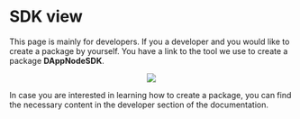 # SDK view

This page is mainly for developers. If you a developer and you would like to create a package by yourself. You have a link to the tool we use to create a package **DAppNodeSDK**.

<p align="center">
    <img src="../../../../static/img/sdk_view.png"/>
</p>

In case you are interested in learning how to create a package, you can find the necessary content in the developer section of the documentation.
